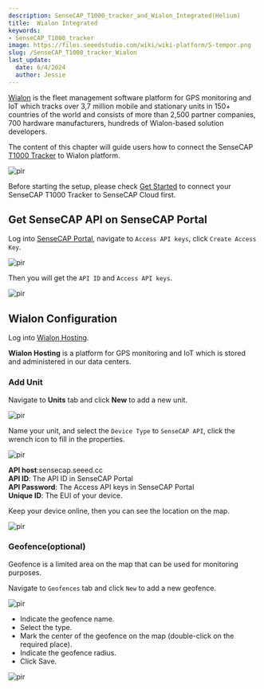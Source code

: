 ```yaml
---
description: SenseCAP_T1000_tracker_and_Wialon_Integrated(Helium)
title:  Wialon Integrated
keywords:
- SenseCAP_T1000_tracker
image: https://files.seeedstudio.com/wiki/wiki-platform/S-tempor.png
slug: /SenseCAP_T1000_tracker_Wialon
last_update:
  date: 6/4/2024
  author: Jessie
---
```



[Wialon](https://wialon.com/) is the fleet management software platform for GPS monitoring and IoT which tracks over 3,7 million mobile and stationary units in 150+ countries of the world and consists of more than 2,500 partner companies, 700 hardware manufacturers, hundreds of Wialon-based solution developers. 
 


The content of this chapter will guide users how to connect the SenseCAP [T1000 Tracker](https://www.seeedstudio.com/SenseCAP-Card-Tracker-T1000-A-p-5697.html) to Wialon platform.

<p style={{textAlign: 'center'}}><img src="https://files.seeedstudio.com/wiki/SenseCAP/Tracker/wialon-sensecap.png" alt="pir" width={800} height="auto" /></p>

Before starting the setup, please check [Get Started](https://wiki.seeedstudio.com/Get_Started_with_SenseCAP_T1000_tracker) to connect your SenseCAP T1000 Tracker to SenseCAP Cloud first.
 

## Get SenseCAP API on SenseCAP Portal

Log into [SenseCAP Portal](https://sensecap.seeed.cc/portal), navigate to `Access API keys`, click `Create Access Key`.

<p style={{textAlign: 'center'}}><img src="https://files.seeedstudio.com/wiki/SenseCAP/Tracker/sensecap-api.png" alt="pir" width={800} height="auto" /></p>


Then you will get the `API ID` and `Access API keys`.

<p style={{textAlign: 'center'}}><img src="https://files.seeedstudio.com/wiki/SenseCAP/Tracker/sensecap-api2.png" alt="pir" width={800} height="auto" /></p>




## Wialon Configuration


Log into [Wialon Hosting](https://hosting.wialon.com/?lang=en). 

**Wialon Hosting** is a platform for GPS monitoring and IoT which is stored and administered in our data centers.

### Add Unit

Navigate to **Units** tab and click **New** to add a new unit.

<p style={{textAlign: 'center'}}><img src="https://files.seeedstudio.com/wiki/SenseCAP/Tracker/-add.png" alt="pir" width={800} height="auto" /></p>

Name your unit, and select the `Device Type` to `SenseCAP API`, click the wrench icon to fill in  the properties.


<p style={{textAlign: 'center'}}><img src="https://files.seeedstudio.com/wiki/SenseCAP/Tracker/add-news.png" alt="pir" width={800} height="auto" /></p>


**API host**:sensecap.seeed.cc<br/>
**API ID**: The API ID in SenseCAP Portal<br/>
**API Password**: The Access API keys in SenseCAP Portal<br/>
**Unique ID**: The EUI of your device.


Keep your device online, then you can see the location on the map.

<p style={{textAlign: 'center'}}><img src="https://files.seeedstudio.com/wiki/SenseCAP/Tracker/data-monitor.png" alt="pir" width={800} height="auto" /></p>



### Geofence(optional)

Geofence is a limited area on the map that can be used for monitoring purposes.


Navigate to `Geofences` tab and click `New` to add a new geofence.

<p style={{textAlign: 'center'}}><img src="https://files.seeedstudio.com/wiki/SenseCAP/Tracker/geofence-set2.png" alt="pir" width={800} height="auto" /></p>

* Indicate the geofence name.
* Select the type.
* Mark the center of the geofence on the map (double-click on the required place).
* Indicate the geofence radius.
* Click Save.


<p style={{textAlign: 'center'}}><img src="https://files.seeedstudio.com/wiki/SenseCAP/Tracker/geofence-set.png" alt="pir" width={800} height="auto" /></p>






